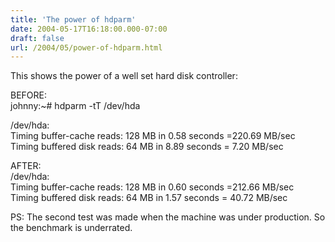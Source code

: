 ```yaml
---
title: 'The power of hdparm'
date: 2004-05-17T16:18:00.000-07:00
draft: false
url: /2004/05/power-of-hdparm.html
---
```


This shows the power of a well set hard disk controller:  
  
BEFORE:  
johnny:~# hdparm -tT /dev/hda  
  
/dev/hda:  
Timing buffer-cache reads: 128 MB in 0.58 seconds =220.69 MB/sec  
Timing buffered disk reads: 64 MB in 8.89 seconds = 7.20 MB/sec  
  
AFTER:  
/dev/hda:  
Timing buffer-cache reads: 128 MB in 0.60 seconds =212.66 MB/sec  
Timing buffered disk reads: 64 MB in 1.57 seconds = 40.72 MB/sec  
  
PS: The second test was made when the machine was under production. So the benchmark is underrated.
